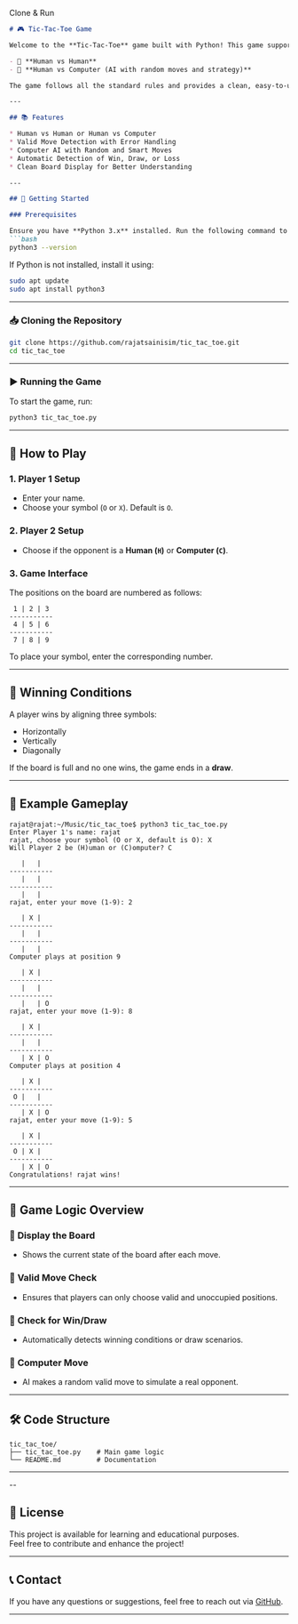 Clone & Run
```markdown
# 🎮 Tic-Tac-Toe Game

Welcome to the **Tic-Tac-Toe** game built with Python! This game supports:

- 👥 **Human vs Human**
- 🤖 **Human vs Computer (AI with random moves and strategy)**

The game follows all the standard rules and provides a clean, easy-to-understand interface for players.

---

## 📚 Features

* Human vs Human or Human vs Computer  
* Valid Move Detection with Error Handling  
* Computer AI with Random and Smart Moves  
* Automatic Detection of Win, Draw, or Loss  
* Clean Board Display for Better Understanding  

---

## 🚀 Getting Started

### Prerequisites

Ensure you have **Python 3.x** installed. Run the following command to check:
```bash
python3 --version
```
If Python is not installed, install it using:
```bash
sudo apt update
sudo apt install python3
```

---

### 📥 Cloning the Repository

```bash
git clone https://github.com/rajatsainisim/tic_tac_toe.git
cd tic_tac_toe
```

---

### ▶️ Running the Game

To start the game, run:
```bash
python3 tic_tac_toe.py
```

---

## 🎯 How to Play

### 1. **Player 1 Setup**
- Enter your name.
- Choose your symbol (`O` or `X`). Default is `O`.

### 2. **Player 2 Setup**
- Choose if the opponent is a **Human (`H`)** or **Computer (`C`)**.

### 3. **Game Interface**
The positions on the board are numbered as follows:
```
 1 | 2 | 3
-----------
 4 | 5 | 6
-----------
 7 | 8 | 9
```
To place your symbol, enter the corresponding number.

---

## 🎉 Winning Conditions

A player wins by aligning three symbols:
- Horizontally
- Vertically
- Diagonally

If the board is full and no one wins, the game ends in a **draw**.

---

## 📝 Example Gameplay

```
rajat@rajat:~/Music/tic_tac_toe$ python3 tic_tac_toe.py
Enter Player 1's name: rajat
rajat, choose your symbol (O or X, default is O): X
Will Player 2 be (H)uman or (C)omputer? C    

   |   |  
-----------
   |   |  
-----------
   |   |  
rajat, enter your move (1-9): 2

   | X |  
-----------
   |   |  
-----------
   |   |  
Computer plays at position 9

   | X |  
-----------
   |   |  
-----------
   |   | O
rajat, enter your move (1-9): 8

   | X |  
-----------
   |   |  
-----------
   | X | O
Computer plays at position 4

   | X |  
-----------
 O |   |  
-----------
   | X | O
rajat, enter your move (1-9): 5

   | X |  
-----------
 O | X |  
-----------
   | X | O
Congratulations! rajat wins!

```

---

## 🧠 Game Logic Overview

### 📌 **Display the Board**
- Shows the current state of the board after each move.
### 📌 **Valid Move Check**
- Ensures that players can only choose valid and unoccupied positions.
### 📌 **Check for Win/Draw**
- Automatically detects winning conditions or draw scenarios.
### 📌 **Computer Move**
- AI makes a random valid move to simulate a real opponent.

---

## 🛠️ Code Structure

```
tic_tac_toe/
├── tic_tac_toe.py    # Main game logic
└── README.md         # Documentation
```

---
--

## 📝 License

This project is available for learning and educational purposes.  
Feel free to contribute and enhance the project!

---

## 📞 Contact

If you have any questions or suggestions, feel free to reach out via [GitHub](https://github.com/rahatsainisim).

---

